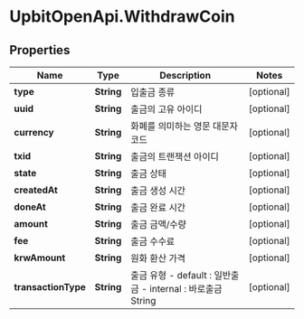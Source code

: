 # UpbitOpenApi.WithdrawCoin

## Properties
Name | Type | Description | Notes
------------ | ------------- | ------------- | -------------
**type** | **String** | 입출금 종류 | [optional] 
**uuid** | **String** | 출금의 고유 아이디 | [optional] 
**currency** | **String** | 화폐를 의미하는 영문 대문자 코드 | [optional] 
**txid** | **String** | 출금의 트랜잭션 아이디 | [optional] 
**state** | **String** | 출금 상태 | [optional] 
**createdAt** | **String** | 출금 생성 시간 | [optional] 
**doneAt** | **String** | 출금 완료 시간 | [optional] 
**amount** | **String** | 출금 금액/수량 | [optional] 
**fee** | **String** | 출금 수수료 | [optional] 
**krwAmount** | **String** | 원화 환산 가격 | [optional] 
**transactionType** | **String** | 출금 유형 - default : 일반출금 - internal : 바로출금  String  | [optional] 


